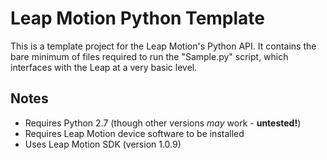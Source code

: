 Leap Motion Python Template
===========================

This is a template project for the Leap Motion's Python API.
It contains the bare minimum of files required to run the "Sample.py"
script, which interfaces with the Leap at a very basic level.

Notes
-----
* Requires Python 2.7 (though other versions *may* work - **untested!**)
* Requires Leap Motion device software to be installed
* Uses Leap Motion SDK (version 1.0.9)
